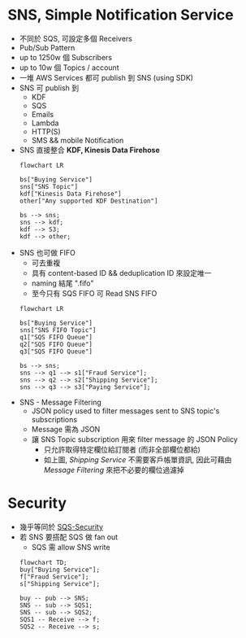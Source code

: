 
# SNS, Simple Notification Service

- 不同於 SQS, 可設定多個 Receivers
- Pub/Sub Pattern
- up to 1250w 個 Subscribers
- up to 10w 個 Topics / account
- 一堆 AWS Services 都可 publish 到 SNS (using SDK)
- SNS 可 publish 到
    - KDF
    - SQS
    - Emails
    - Lambda
    - HTTP(S)
    - SMS && mobile Notification
- SNS 直接整合 **KDF, Kinesis Data Firehose**
    ```mermaid
    flowchart LR

    bs["Buying Service"]
    sns["SNS Topic"]
    kdf["Kinesis Data Firehose"]
    other["Any supported KDF Destination"]

    bs --> sns;
    sns --> kdf;
    kdf --> S3;
    kdf --> other;
    ```
- SNS 也可做 FIFO
    - 可去重複
    - 具有 content-based ID && deduplication ID 來設定唯一
    - naming 結尾 ".fifo"
    - 至今只有 SQS FIFO 可 Read SNS FIFO
    ```mermaid
    flowchart LR

    bs["Buying Service"]
    sns["SNS FIFO Topic"]
    q1["SQS FIFO Queue"]
    q2["SQS FIFO Queue"]
    q3["SQS FIFO Queue"]

    bs --> sns;
    sns --> q1 --> s1["Fraud Service"];
    sns --> q2 --> s2["Shipping Service"];
    sns --> q3 --> s3["Paying Service"];
    ```
- SNS - Message Filtering
    - JSON policy used to filter messages sent to SNS topic's subscriptions
    - Message 需為 JSON
    - 讓 SNS Topic subscription 用來 filter message 的 JSON Policy
        - 只允許取得特定欄位給訂閱者 (而非全部欄位都給)
        - 如上圖, *Shipping Service* 不需要客戶帳單資訊, 因此可藉由 *Message Filtering* 來把不必要的欄位過濾掉


# Security

- 幾乎等同於 [SQS-Security](./SQS.md#security)
- 若 SNS 要搭配 SQS 做 fan out
    - SQS 需 allow SNS write
    ```mermaid
    flowchart TD;
    buy["Buying Service"];
    f["Fraud Service"];
    s["Shipping Service"];

    buy -- pub --> SNS;
    SNS -- sub --> SQS1;
    SNS -- sub --> SQS2;
    SQS1 -- Receive --> f;
    SQS2 -- Receive --> s;
    ```
